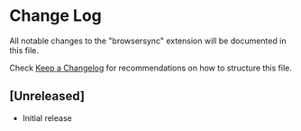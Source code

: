 # Change Log
All notable changes to the "browsersync" extension will be documented in this file.

Check [Keep a Changelog](http://keepachangelog.com/) for recommendations on how to structure this file.

## [Unreleased]
- Initial release